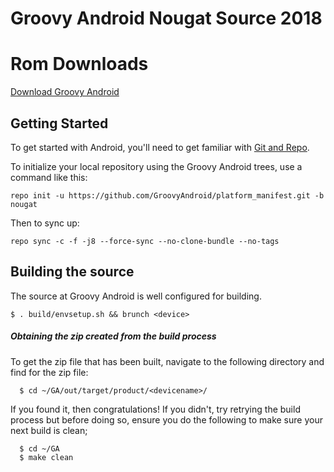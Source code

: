 Groovy Android Nougat Source 2018
===========

Rom Downloads
===================

[Download Groovy Android](https://sourceforge.net/projects/groovy-android/files/)

Getting Started
---------------

To get started with Android, you'll need to get
familiar with [Git and Repo](http://source.android.com/source/using-repo.html).

To initialize your local repository using the Groovy Android trees, use a command like this:

    repo init -u https://github.com/GroovyAndroid/platform_manifest.git -b nougat

Then to sync up:

    repo sync -c -f -j8 --force-sync --no-clone-bundle --no-tags

Building the source
---------------

The source at Groovy Android is well configured for building.

    $ . build/envsetup.sh && brunch <device>

##### Obtaining the zip created from the build process
To get the zip file that has been built, navigate to the following directory and find for the zip file:

      $ cd ~/GA/out/target/product/<devicename>/

If you found it, then congratulations! If you didn't, try retrying the build process but before doing so, ensure you do the following to make sure your next build is clean;

      $ cd ~/GA
      $ make clean
